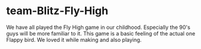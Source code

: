 # team-Blitz-Fly-High
We have all played the Fly High game in our childhood. Especially the 90's guys will be more familiar to it. This game is a basic feeling of the actual one Flappy bird. We loved it while making and also playing.
